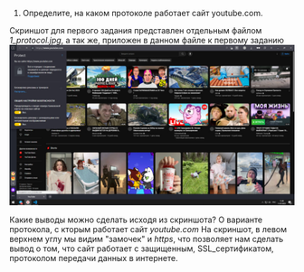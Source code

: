 1. Определите, на каком протоколе работает сайт youtube.com.

Скриншот для первого задания представлен отдельным файлом *1_protocol.jpg*,  а так же, приложен в данном файле к первому заданию
![вот здесь](1_protocol.jpg)

Какие выводы можно сделать исходя из скриншота? О варианте протокола, с кторым работает сайт _youtube.com_
На скриншот,  в левом верхнем углу мы видим "замочек" и *https*, что позволяет нам сделать вывод о том, что сайт работает с защищенным, SSL_сертификатом, протоколом передачи данных в интернете.